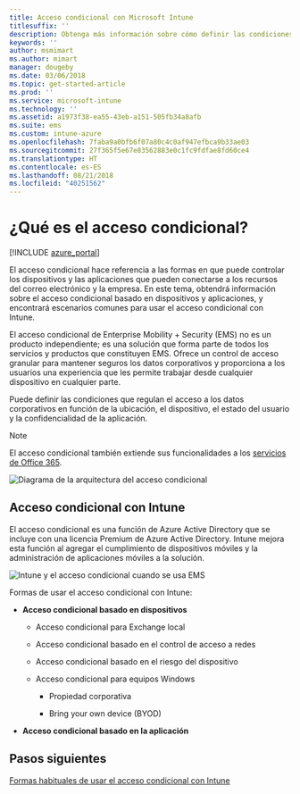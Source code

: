 ```yaml
---
title: Acceso condicional con Microsoft Intune
titlesuffix: ''
description: Obtenga más información sobre cómo definir las condiciones que deben cumplir los usuarios, los dispositivos y las aplicaciones para acceder a los recursos de la empresa en Microsoft Intune.
keywords: ''
author: msmimart
ms.author: mimart
manager: dougeby
ms.date: 03/06/2018
ms.topic: get-started-article
ms.prod: ''
ms.service: microsoft-intune
ms.technology: ''
ms.assetid: a1973f38-ea55-43eb-a151-505fb34a8afb
ms.suite: ems
ms.custom: intune-azure
ms.openlocfilehash: 7faba9a0bfb6f07a80c4c0af947efbca9b33ae03
ms.sourcegitcommit: 27f365f5e67e83562883e0c1fc9fdfae8fd60ce4
ms.translationtype: HT
ms.contentlocale: es-ES
ms.lasthandoff: 08/21/2018
ms.locfileid: "40251562"
---
```

# <a name="whats-conditional-access"></a>¿Qué es el acceso condicional?

[!INCLUDE [azure_portal](./includes/azure_portal.md)]

El acceso condicional hace referencia a las formas en que puede controlar los dispositivos y las aplicaciones que pueden conectarse a los recursos del correo electrónico y la empresa. En este tema, obtendrá información sobre el acceso condicional basado en dispositivos y aplicaciones, y encontrará escenarios comunes para usar el acceso condicional con Intune.

El acceso condicional de Enterprise Mobility + Security (EMS) no es un producto independiente; es una solución que forma parte de todos los servicios y productos que constituyen EMS. Ofrece un control de acceso granular para mantener seguros los datos corporativos y proporciona a los usuarios una experiencia que les permite trabajar desde cualquier dispositivo en cualquier parte.

Puede definir las condiciones que regulan el acceso a los datos corporativos en función de la ubicación, el dispositivo, el estado del usuario y la confidencialidad de la aplicación.

> [!NOTE] 
> El acceso condicional también extiende sus funcionalidades a los [servicios de Office 365](https://blogs.technet.microsoft.com/wbaer/2017/02/17/conditional-access-policies-with-sharepoint-online-and-onedrive-for-business/).

![Diagrama de la arquitectura del acceso condicional](./media/ca-diagram-1.png)

## <a name="conditional-access-with-intune"></a>Acceso condicional con Intune

El acceso condicional es una función de Azure Active Directory que se incluye con una licencia Premium de Azure Active Directory. Intune mejora esta función al agregar el cumplimiento de dispositivos móviles y la administración de aplicaciones móviles a la solución. 

![Intune y el acceso condicional cuando se usa EMS](./media/intune-with-ca-1.png)

Formas de usar el acceso condicional con Intune:

-   **Acceso condicional basado en dispositivos**

    -   Acceso condicional para Exchange local

    -   Acceso condicional basado en el control de acceso a redes

    -   Acceso condicional basado en el riesgo del dispositivo

    -   Acceso condicional para equipos Windows

        -   Propiedad corporativa

        -   Bring your own device (BYOD)

-   **Acceso condicional basado en la aplicación**

## <a name="next-steps"></a>Pasos siguientes

[Formas habituales de usar el acceso condicional con Intune](conditional-access-intune-common-ways-use.md)
